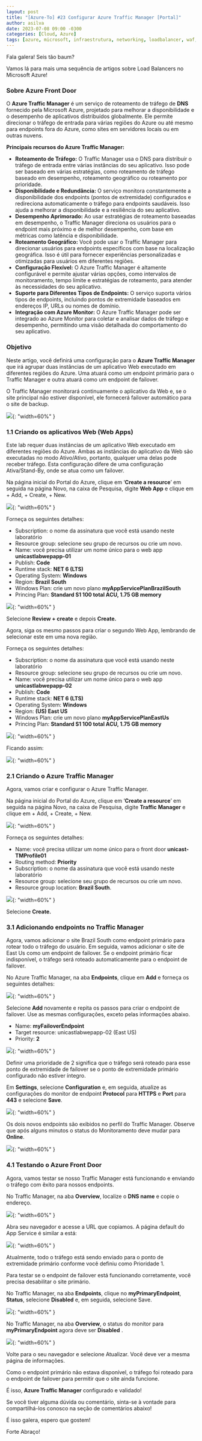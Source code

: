 ```yaml
---
layout: post
title: "[Azure-To] #23 Configurar Azure Traffic Manager [Portal]"
author: asilva
date: 2023-07-08 09:00 -0300
categories: [Cloud, Azure]
tags: [azure, microsoft, infraestrutura, networking, loadbalancer, waf, gateway, applicationgateway, frontdoor, trafficmanager]
---
```


Fala galera! Seis tão baum?

Vamos lá para mais uma sequência de artigos sobre Load Balancers no Microsoft Azure!

### **Sobre Azure Front Door**

O **Azure Traffic Manager** é um serviço de roteamento de tráfego de **DNS** fornecido pela Microsoft Azure, projetado para melhorar a disponibilidade e o desempenho de aplicativos distribuídos globalmente. Ele permite direcionar o tráfego de entrada para várias regiões do Azure ou até mesmo para endpoints fora do Azure, como sites em servidores locais ou em outras nuvens.

**Principais recursos do Azure Traffic Manager:**

- **Roteamento de Tráfego:** O Traffic Manager usa o DNS para distribuir o tráfego de entrada entre várias instâncias do seu aplicativo. Isso pode ser baseado em várias estratégias, como roteamento de tráfego baseado em desempenho, roteamento geográfico ou roteamento por prioridade.
- **Disponibilidade e Redundância:** O serviço monitora constantemente a disponibilidade dos endpoints (pontos de extremidade) configurados e redireciona automaticamente o tráfego para endpoints saudáveis. Isso ajuda a melhorar a disponibilidade e a resiliência do seu aplicativo.
- **Desempenho Aprimorado:** Ao usar estratégias de roteamento baseadas em desempenho, o Traffic Manager direciona os usuários para o endpoint mais próximo e de melhor desempenho, com base em métricas como latência e disponibilidade.
- **Roteamento Geográfico:** Você pode usar o Traffic Manager para direcionar usuários para endpoints específicos com base na localização geográfica. Isso é útil para fornecer experiências personalizadas e otimizadas para usuários em diferentes regiões.
- **Configuração Flexível:** O Azure Traffic Manager é altamente configurável e permite ajustar várias opções, como intervalos de monitoramento, tempo limite e estratégias de roteamento, para atender às necessidades do seu aplicativo.
- **Suporte para Diferentes Tipos de Endpoints:** O serviço suporta vários tipos de endpoints, incluindo pontos de extremidade baseados em endereços IP, URLs ou nomes de domínio.
- **Integração com Azure Monitor:** O Azure Traffic Manager pode ser integrado ao Azure Monitor para coletar e analisar dados de tráfego e desempenho, permitindo uma visão detalhada do comportamento do seu aplicativo.

### **Objetivo**

Neste artigo, você definirá uma configuração para o **Azure Traffic Manager** que irá agrupar duas instâncias de um aplicativo Web executado em diferentes regiões do Azure. Uma atuará como um endpoint primário para o Traffic Manager e outra atuará como um endpoint de failover.

O Traffic Manager monitorará continuamente o aplicativo da Web e, se o site principal não estiver disponível, ele fornecerá failover automático para o site de backup.

![](/assets/img/75/traffic01.png){: "width=60%" }

### **1.1 Criando os aplicativos Web (Web Apps)**

Este lab requer duas instâncias de um aplicativo Web executado em diferentes regiões do Azure. Ambas as instâncias do aplicativo da Web são executadas no modo Ativo/Ativo, portanto, qualquer uma delas pode receber tráfego. Esta configuração difere de uma configuração Ativa/Stand-By, onde se atua como um failover.

Na página inicial do Portal do Azure, clique em ‘**Create a resource**’ em seguida na página Novo, na caixa de Pesquisa, digite **Web App** e clique em + Add, + Create, + New.

![](/assets/img/75/traffic02.png){: "width=60%" }

Forneça os seguintes detalhes:

- Subscription: o nome da assinatura que você está usando neste laboratório
- Resource group: selecione seu grupo de recursos ou crie um novo.
- Name: você precisa utilizar um nome único para o web app **unicastlabwepapp-01**
- Publish: **Code**
- Runtime stack: **NET 6 (LTS)**
- Operating System: **Windows** 
- Region: **Brazil South**
- Windows Plan: crie um novo plano **myAppServicePlanBrazilSouth**
- Princing Plan: **Standard S1 100 total ACU, 1.75 GB memory**

![](/assets/img/75/traffic03.png){: "width=60%" }

Selecione **Review + create** e depois **Create.**

Agora, siga os mesmo passos para criar o segundo Web App, lembrando de selecionar este em uma nova região.

Forneça os seguintes detalhes:

- Subscription: o nome da assinatura que você está usando neste laboratório
- Resource group: selecione seu grupo de recursos ou crie um novo.
- Name: você precisa utilizar um nome único para o web app **unicastlabwepapp-02**
- Publish: **Code**
- Runtime stack: **NET 6 (LTS)**
- Operating System: **Windows** 
- Region: **(US) East US**
- Windows Plan: crie um novo plano **myAppServicePlanEastUs**
- Princing Plan: **Standard S1 100 total ACU, 1.75 GB memory**

![](/assets/img/75/traffic04.png){: "width=60%" }

Ficando assim:

![](/assets/img/75/traffic05.png){: "width=60%" }

### **2.1 Criando o Azure Traffic Manager**

Agora, vamos criar e configurar o Azure Traffic Manager.

Na página inicial do Portal do Azure, clique em ‘**Create a resource**’ em seguida na página Novo, na caixa de Pesquisa, digite **Traffic Manager** e clique em + Add, + Create, + New.

![](/assets/img/75/traffic06.png){: "width=60%" }

Forneça os seguintes detalhes:

- Name: você precisa utilizar um nome único para o front door **unicast-TMProfile01**
- Routing method: **Priority**
- Subscription: o nome da assinatura que você está usando neste laboratório
- Resource group: selecione seu grupo de recursos ou crie um novo.
- Resource group location: **Brazil South**.

![](/assets/img/75/traffic07.png){: "width=60%" }

Selecione **Create.**

### **3.1 Adicionando endpoints no Traffic Manager**

Agora, vamos adicionar o site Brazil South como endpoint primário para rotear todo o tráfego do usuário. Em seguida, vamos adicionar o site de East Us como um endpoint de failover. Se o endpoint primário ficar indisponível, o tráfego será roteado automaticamente para o endpoint de failover.

No Azure Traffic Manager, na aba **Endpoints**, clique em **Add** e forneça os seguintes detalhes:

![](/assets/img/75/traffic08.png){: "width=60%" }

Selecione **Add** novamente e repita os passos para criar o endpoint de failover. Use as mesmas configurações, exceto pelas informações abaixo.

- Name: **myFailoverEndpoint**
- Target resource: 	unicastlabwepapp-02 (East US)
- Priority:	**2**

![](/assets/img/75/traffic09.png){: "width=60%" }

Definir uma prioridade de 2 significa que o tráfego será roteado para esse ponto de extremidade de failover se o ponto de extremidade primário configurado não estiver íntegro.

Em **Settings**, selecione **Configuration** e, em seguida, atualize as configurações do monitor de endpoint **Protocol** para **HTTPS** e **Port** para **443** e selecione **Save**.

![](/assets/img/75/traffic10.png){: "width=60%" }

Os dois novos endpoints são exibidos no perfil do Traffic Manager. Observe que após alguns minutos o status do Monitoramento deve mudar para **Online**.

![](/assets/img/75/traffic11.png){: "width=60%" }

### **4.1 Testando o Azure Front Door**

Agora, vamos testar se nosso Traffic Manager está funcionando e enviando o tráfego com êxito para nossos endpoints.

No Traffic Manager, na aba **Overview**, localize o **DNS name** e copie o endereço.

![](/assets/img/75/traffic12.png){: "width=60%" }

Abra seu navegador e acesse a URL que copiamos. A página default do App Service é similar a está:

![](/assets/img/75/traffic13.png){: "width=60%" }

Atualmente, todo o tráfego está sendo enviado para o ponto de extremidade primário conforme você definiu como Prioridade 1.

Para testar se o endpoint de failover está funcionando corretamente, você precisa desabilitar o site primário.

No Traffic Manager, na aba **Endpoints**, clique no **myPrimaryEndpoint**, **Status**, selecione **Disabled** e, em seguida, selecione Save.

![](/assets/img/75/traffic14.png){: "width=60%" }

No Traffic Manager, na aba **Overview**, o status do monitor para **myPrimaryEndpoint** agora deve ser **Disabled** .

![](/assets/img/75/traffic15.png){: "width=60%" }

Volte para o seu navegador e selecione Atualizar. Você deve ver a mesma página de informações.

Como o endpoint primário não estava disponível, o tráfego foi roteado para o endpoint de failover para permitir que o site ainda funcione.

É isso, **Azure Traffic Manager** configurado e validado!

Se você tiver alguma dúvida ou comentário, sinta-se à vontade para compartilhá-los conosco na seção de comentários abaixo!

É isso galera, espero que gostem!

Forte Abraço!
